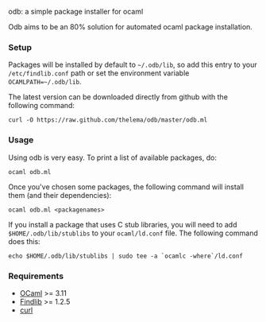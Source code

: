 odb: a simple package installer for ocaml

Odb aims to be an 80% solution for automated ocaml package installation.

### Setup

Packages will be installed by default to `~/.odb/lib`, so add this
entry to your `/etc/findlib.conf` path or set the environment
variable `OCAMLPATH=~/.odb/lib`.

The latest version can be downloaded directly from github with the following command: 
    
    curl -O https://raw.github.com/thelema/odb/master/odb.ml


### Usage

Using odb is very easy. To print a list of available packages, do:

    ocaml odb.ml

Once you've chosen some packages, the following command will install them (and their dependencies):

    ocaml odb.ml <packagenames>

If you install a package that uses C stub libraries, you will need to add `$HOME/.odb/lib/stublibs` to your `ocaml/ld.conf` file.  The following command does this:

    echo $HOME/.odb/lib/stublibs | sudo tee -a `ocamlc -where`/ld.conf




### Requirements
* [OCaml][] >= 3.11
* [Findlib][] >= 1.2.5
* [curl][]

[Findlib]: http://projects.camlcity.org/projects/findlib.html/
[OCaml]: http://caml.inria.fr/ocaml/release.en.html
[curl]: http://curl.haxx.se/

